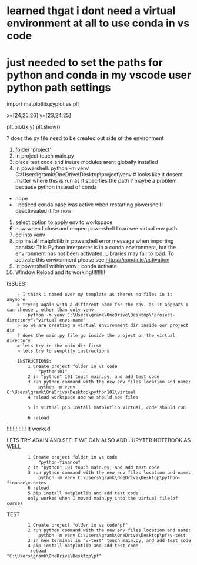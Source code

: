 # learned thgat i dont need a virtual environment at all to use conda in vs code

# just needed to set the paths for python and conda in my vscode user python path settings

import matplotlib.pyplot as plt

x=[24,25,26] y=[23,24,25]

plt.plot(x,y) plt.show()

? does the py file need to be created out side of the environment

1. folder 'project'
2. in project touch main.py
3. place test code and insure modules arent globally installed
4. in powershell: python -m venv C:\Users\gramk\OneDrive\Desktop\project\venv # looks like it dosent matter where this is run as it specifies the path ? maybe a problem because python instead of conda

-  nope
-  I noticed conda base was active when restarting powershell I deactiveated it for now

5. select option to apply env to workspace
6. now when I close and reopen powershell I can see virtual env path
7. cd into venv
8. pip install matplotlib in powershell error message when importing pandas: This Python interpreter is in a conda environment, but the environment has not been activated. Libraries may fail to load. To activate this environment please see https://conda.io/activation
9. In powershell within venv : conda activate
10.   Window Reload and its working!!!!!!!!!

ISSUES:

        - I think i named over my template as theres no files in it anymore
        > trying again with a different name for the env, as it appears I can choose , other than only venv:
            python -m venv C:\Users\gramk\OneDrive\Desktop\"project-directory"\"virtual-envs-name"
        > so we are creating a virtual environment dir inside our project dir
        ? does the main.py file go inside the project or the virtual directory
        > lets try in the main dir first
        > lets try to semplify instructions

        INSTRUCTIONS:
            1 Create project folder in vs code
                "python101"
            2 in "python" 101 touch main.py, and add test code
            3 run python command with the new env files location and name:
                python -m venv C:\Users\gramk\OneDrive\Desktop\python101\virtual
            4 reload workspace and we should see files

            5 in virtual pip install matplotlib Virtual, code should run

            6 reload

!!!!!!!!!!!!! It worked

LETS TRY AGAIN AND SEE IF WE CAN ALSO ADD JUPYTER NOTEBOOK AS WELL

            1 Create project folder in vs code
                "python-finance"
            2 in "python" 101 touch main.py, and add test code
            3 run python command with the new env files location and name:
                python -m venv C:\Users\gramk\OneDrive\Desktop\python-finance\v-notes
            6 reload
            5 pip install matplotlib and add test code
            only worked when I moved main.py into the virtual file(of corse)

TEST

            1 Create project folder in vs code"pf"
            2 run python command with the new env files location and name:
                python -m venv C:\Users\gramk\OneDrive\Desktop\pf\v-test
            3 in new terminal in "v-test" touch main.py, and add test code
            4 pip install matplotlib and add test code
             reload
    "C:\Users\gramk\OneDrive\Desktop\pf"

